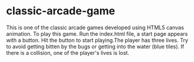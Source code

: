 # classic-arcade-game
This is one of the classic arcade games developed using HTML5 canvas animation.
To play this game. Run the index.html file, a start page appears with a button. Hit the button to start playing.The player has three lives. Try to avoid getting bitten by the bugs or getting into the water (blue tiles). If there is a collision, one of the player's lives is lost.
